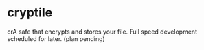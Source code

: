 # cryptile
crA safe that encrypts and stores your file. Full speed development scheduled for later. (plan pending)
